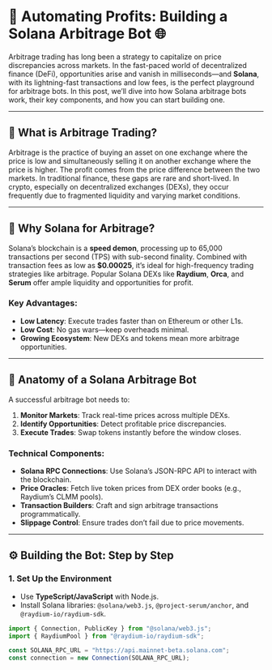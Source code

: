 # 🚀 Automating Profits: Building a Solana Arbitrage Bot 🌐

Arbitrage trading has long been a strategy to capitalize on price discrepancies across markets. In the fast-paced world of decentralized finance (DeFi), opportunities arise and vanish in milliseconds—and **Solana**, with its lightning-fast transactions and low fees, is the perfect playground for arbitrage bots. In this post, we’ll dive into how Solana arbitrage bots work, their key components, and how you can start building one.

---

## 🤔 What is Arbitrage Trading?
Arbitrage is the practice of buying an asset on one exchange where the price is low and simultaneously selling it on another exchange where the price is higher. The profit comes from the price difference between the two markets. In traditional finance, these gaps are rare and short-lived. In crypto, especially on decentralized exchanges (DEXs), they occur frequently due to fragmented liquidity and varying market conditions.

---

## 🚀 Why Solana for Arbitrage?
Solana’s blockchain is a **speed demon**, processing up to 65,000 transactions per second (TPS) with sub-second finality. Combined with transaction fees as low as **$0.00025**, it’s ideal for high-frequency trading strategies like arbitrage. Popular Solana DEXs like **Raydium**, **Orca**, and **Serum** offer ample liquidity and opportunities for profit.

### Key Advantages:
- **Low Latency**: Execute trades faster than on Ethereum or other L1s.
- **Low Cost**: No gas wars—keep overheads minimal.
- **Growing Ecosystem**: New DEXs and tokens mean more arbitrage opportunities.

---

## 🤖 Anatomy of a Solana Arbitrage Bot
A successful arbitrage bot needs to:
1. **Monitor Markets**: Track real-time prices across multiple DEXs.
2. **Identify Opportunities**: Detect profitable price discrepancies.
3. **Execute Trades**: Swap tokens instantly before the window closes.

### Technical Components:
- **Solana RPC Connections**: Use Solana’s JSON-RPC API to interact with the blockchain.
- **Price Oracles**: Fetch live token prices from DEX order books (e.g., Raydium’s CLMM pools).
- **Transaction Builders**: Craft and sign arbitrage transactions programmatically.
- **Slippage Control**: Ensure trades don’t fail due to price movements.

---

## ⚙️ Building the Bot: Step by Step
### 1. Set Up the Environment
- Use **TypeScript/JavaScript** with Node.js.
- Install Solana libraries: `@solana/web3.js`, `@project-serum/anchor`, and `@raydium-io/raydium-sdk`.

```typescript
import { Connection, PublicKey } from "@solana/web3.js";
import { RaydiumPool } from "@raydium-io/raydium-sdk";

const SOLANA_RPC_URL = "https://api.mainnet-beta.solana.com";
const connection = new Connection(SOLANA_RPC_URL);
